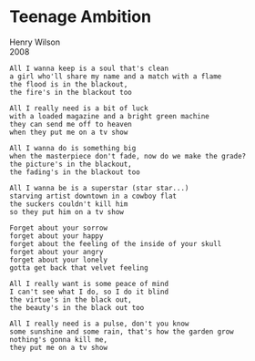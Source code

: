 ---
---
Teenage Ambition
================

Henry Wilson  
2008

    All I wanna keep is a soul that's clean
    a girl who'll share my name and a match with a flame
    the flood is in the blackout,
    the fire's in the blackout too

    All I really need is a bit of luck
    with a loaded magazine and a bright green machine
    they can send me off to heaven
    when they put me on a tv show

    All I wanna do is something big
    when the masterpiece don't fade, now do we make the grade?
    the picture's in the blackout,
    the fading's in the blackout too

    All I wanna be is a superstar (star star...)
    starving artist downtown in a cowboy flat
    the suckers couldn't kill him
    so they put him on a tv show

    Forget about your sorrow
    forget about your happy
    forget about the feeling of the inside of your skull
    forget about your angry
    forget about your lonely
    gotta get back that velvet feeling

    All I really want is some peace of mind
    I can't see what I do, so I do it blind
    the virtue's in the black out,
    the beauty's in the black out too

    All I really need is a pulse, don't you know
    some sunshine and some rain, that's how the garden grow
    nothing's gonna kill me,
    they put me on a tv show

